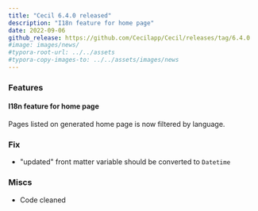 ```yaml
---
title: "Cecil 6.4.0 released"
description: "I18n feature for home page"
date: 2022-09-06
github_release: https://github.com/Cecilapp/Cecil/releases/tag/6.4.0
#image: images/news/
#typora-root-url: ../../assets
#typora-copy-images-to: ../../assets/images/news
---
```


### Features

#### I18n feature for home page

Pages listed on generated home page is now filtered by language.

### Fix

- "updated" front matter variable should be converted to `Datetime`

### Miscs

- Code cleaned

